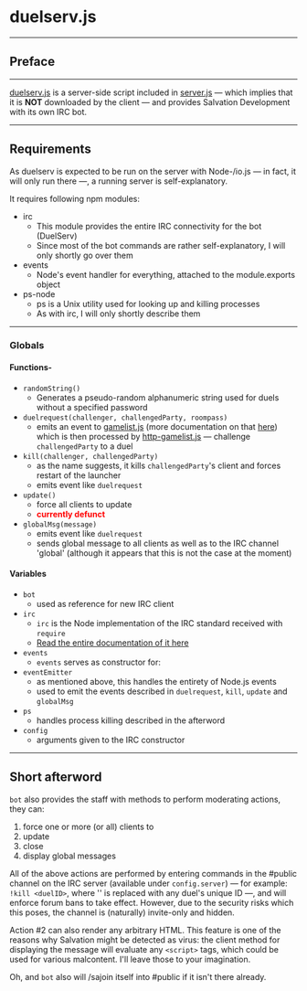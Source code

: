 # duelserv.js

---

## Preface

---

[duelserv.js](https://github.com/SalvationDevelopment/YGOPro-Support-System/blob/master/server/libs/duelserv.js) is a server-side script included in [server.js](https://github.com/SalvationDevelopment/YGOPro-Support-System/blob/master/server/server.js) — which implies that it is **NOT** downloaded by the client — and provides Salvation Development with its own IRC bot.

---

## Requirements

As duelserv is expected to be run on the server with Node-/io.js — in fact, it will only run there —, a running server is self-explanatory.

It requires following npm modules:

- irc
  - This module provides the entire IRC connectivity for the bot (DuelServ)
  - Since most of the bot commands are rather self-explanatory, I will only shortly go over them
- events
  - Node's event handler for everything, attached to the module.exports object
- ps-node
  - ps is a Unix utility used for looking up and killing processes
  - As with irc, I will only shortly describe them
  
---

### Globals

#### Functions-
- `randomString()`
  - Generates a pseudo-random alphanumeric string used for duels without a specified password
- `duelrequest(challenger, challengedParty, roompass)`
  - emits an event to [gamelist.js](https://github.com/SalvationDevelopment/YGOPro-Support-System/blob/master/server/libs/gamelist.js) (more documentation on that [here](https://github.com/SalvationDevelopment/YGOPro-Support-System/blob/master/documentation/gamelist.js.md)) which is then processed by [http-gamelist.js](https://github.com/SalvationDevelopment/YGOPro-Support-System/blob/master/server/http/js/http-gamelist.js) — challenge `challengedParty` to a duel
- `kill(challenger, challengedParty)`
  - as the name suggests, it kills `challengedParty`'s client and forces restart of the launcher
  - emits event like `duelrequest`
- `update()`
  - force all clients to update
  - **<span style="color: red;">currently defunct</span>**
- `globalMsg(message)`
  - emits event like `duelrequest`
  - sends global message to all clients as well as to the IRC channel 'global' (although it appears that this is not the case at the moment)
#### Variables
- `bot`
  - used as reference for new IRC client
- `irc`
  - `irc` is the Node implementation of the IRC standard received with `require`
  - [Read the entire documentation of it here](https://node-irc.readthedocs.org/en/latest/)
- `events`
  - `events` serves as constructor for:
- `eventEmitter`
  - as mentioned above, this handles the entirety of Node.js events
  - used to emit the events described in `duelrequest`, `kill`, `update` and `globalMsg`
- `ps`
  - handles process killing described in the afterword
- `config`
  - arguments given to the IRC constructor
  
---

## Short afterword

`bot` also provides the staff with methods to perform moderating actions, they can:

1. force one or more (or all) clients to
  1. update
  2. close
2. display global messages

All of the above actions are performed by entering commands in the #public channel on the IRC server (available under `config.server`) — for example: `!kill <duelID>`, where '<duelID>' is replaced with any duel's unique ID —, and will enforce forum bans to take effect. However, due to the security risks which this poses, the channel is (naturally) invite-only and hidden.

Action #2 can also render any arbitrary HTML. This feature is one of the reasons why Salvation might be detected as virus: the client method for displaying the message will evaluate any `<script>` tags, which could be used for various malcontent. I'll leave those to your imagination.

Oh, and `bot` also will /sajoin itself into #public if it isn't there already.